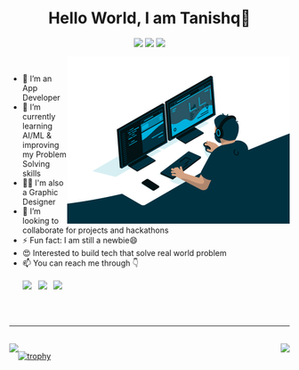 <!-- ![Banner](https://github.com/Tejaswi-Chaudhari/Tejaswi-Chaudhari/blob/7b2e48c467e9a314b5e5e8bb87e170af27bed601/Banner.gif) -->

<h1 align="center">Hello World, I am Tanishq👋</h1>
<p align="center">
  <img src="https://visitor-badge.laobi.icu/badge?page_id=sanskar0901"> 
  <img src="https://img.shields.io/github/followers/sanskar0901?label=Follow&style=social)[(https://github.com/sanskar0901">
  <img src="https://shields.io/github/stars/sanskar0901?label=Stars&style=social)[(https://github.com/sanskar0901">
</p>

<img src="display.gif" width="400px" alt="GIF" align="right"> 
<br />

  - 🔭 I’m an App Developer
  - 🌱 I’m currently learning AI/ML & improving my Problem Solving skills
  - 👨‍💻 I'm also a Graphic Designer 
  - 👯 I’m looking to collaborate for projects and hackathons
  - ⚡ Fun fact: I am still a newbie😄
  - 😍 Interested to build tech that solve real world problem
  - 📫 You can reach me through 👇  
    <br />[<img src="https://img.icons8.com/color/48/000000/linkedin.png" width="3.5%"/>](https://www.linkedin.com/in/tanishq-kashyap-387422171/)  &nbsp; 
    [<img src="https://img.icons8.com/fluent/48/000000/instagram-new.png" width="3.5%"/>](https://www.instagram.com/tanishq._.iam)  &nbsp; 
    <a href="mailto:tanishqa89@gmail.com"> <img src="https://img.icons8.com/fluent/48/000000/gmail.png" width="3.5%"/>  
<br>
<br>
<hr />
<br>
  
<div>
  <img height="170" align="left" src="https://github-readme-stats.vercel.app/api?username=Tanishq2505&show_icons=true&title_color=fff&icon_color=79ff97&text_color=9f9f9f&bg_color=151515" />
  <img align="right" src="https://github-readme-stats.vercel.app/api/top-langs/?username=Tanishq2505&layout=compact&title_color=fff&text_color=fff&bg_color=151515" />
</div>
  
 
  
[![trophy](https://github-profile-trophy.vercel.app/?username=Tanishq2505&theme=nord&column=8)](https://github.com/ryo-ma/github-profile-trophy)
